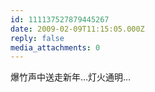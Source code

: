 ```yaml
---
id: 111137527879445267
date: 2009-02-09T11:15:05.000Z
reply: false
media_attachments: 0
---
```


爆竹声中送走新年…灯火通明…

